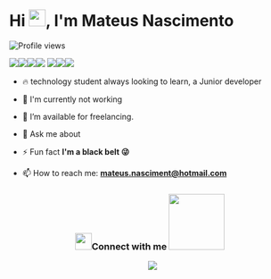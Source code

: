 <!-- img align="right" height="590em"src="https://gist.githubusercontent.com/Mateusnasciment/7341de1e3a908a9200159db4d7926e69/raw/a71edeb4f37be1e345419f8a8e25c2e7db2c39ea/new2022.svg"/ -->

<h1 align="left">Hi <img src="https://raw.githubusercontent.com/kaueMarques/kaueMarques/master/hi.gif" height="30px">, I'm Mateus Nascimento</h1>
<p align="left"> <img src="https://komarev.com/ghpvc/?username=Mateusnasciment&color=yellow" alt="Profile views" /> </p>

 
 <image src="https://img.shields.io/badge/HTML5-E34F26?style=for-the-badge&logo=html5&logoColor=white"><image src="https://img.shields.io/badge/CSS3-1572B6?style=for-the-badge&logo=css3&logoColor=white"><image src="https://img.shields.io/badge/JavaScript-323330?style=for-the-badge&logo=javascript&logoColor=F7DF1E"><image src="https://img.shields.io/badge/React-20232A?style=for-the-badge&logo=react&logoColor=61DAFB">
 <image src="https://img.shields.io/badge/Docker-2496ED?style=for-the-badge&logo=docker&logoColor=white"><image src="https://img.shields.io/badge/MySQL-00000F?style=for-the-badge&logo=mysql&logoColor=white"><image src="https://img.shields.io/badge/Linux-E34F26?style=for-the-badge&logo=linux&logoColor=black">

- 🔥 technology student always looking to learn, a Junior developer
 

- 🔭 I'm currently not working



- 🤝 I’m available for freelancing.
- 💬 Ask me about 


- ⚡ Fun fact **I'm a black belt  😜**

- 📫 How to reach me: **mateus.nasciment@hotmail.com**
  <br/>
<h3 align="center" > <img src="https://media.giphy.com/media/iY8CRBdQXODJSCERIr/giphy.gif" width="30" height="30"/>Connect with me <img src='https://raw.githubusercontent.com/ShahriarShafin/ShahriarShafin/main/Assets/handshake.gif' width="100px"/> </h3>
 <div align="center"  class="icons-social" style="margin-left: 10px;">
</div>

<div align="center">
        <a style="margin-left: 10px;"  target="_blank" href="https://www.linkedin.com/in/mateusnasciment/">
			<img src="https://img.icons8.com/doodle/40/000000/linkedin--v2.png"></a>


<!--
